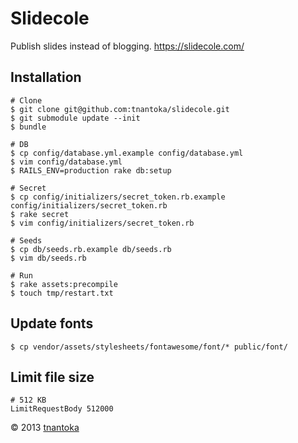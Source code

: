 # Slidecole

Publish slides instead of blogging. 
<https://slidecole.com/>

## Installation


```
# Clone
$ git clone git@github.com:tnantoka/slidecole.git
$ git submodule update --init
$ bundle

# DB
$ cp config/database.yml.example config/database.yml
$ vim config/database.yml
$ RAILS_ENV=production rake db:setup

# Secret
$ cp config/initializers/secret_token.rb.example config/initializers/secret_token.rb
$ rake secret
$ vim config/initializers/secret_token.rb

# Seeds
$ cp db/seeds.rb.example db/seeds.rb
$ vim db/seeds.rb

# Run
$ rake assets:precompile
$ touch tmp/restart.txt
```

## Update fonts

    $ cp vendor/assets/stylesheets/fontawesome/font/* public/font/

## Limit file size
    # 512 KB
    LimitRequestBody 512000
    
&copy; 2013 [tnantoka](https://twitter.com/tnantoka)

